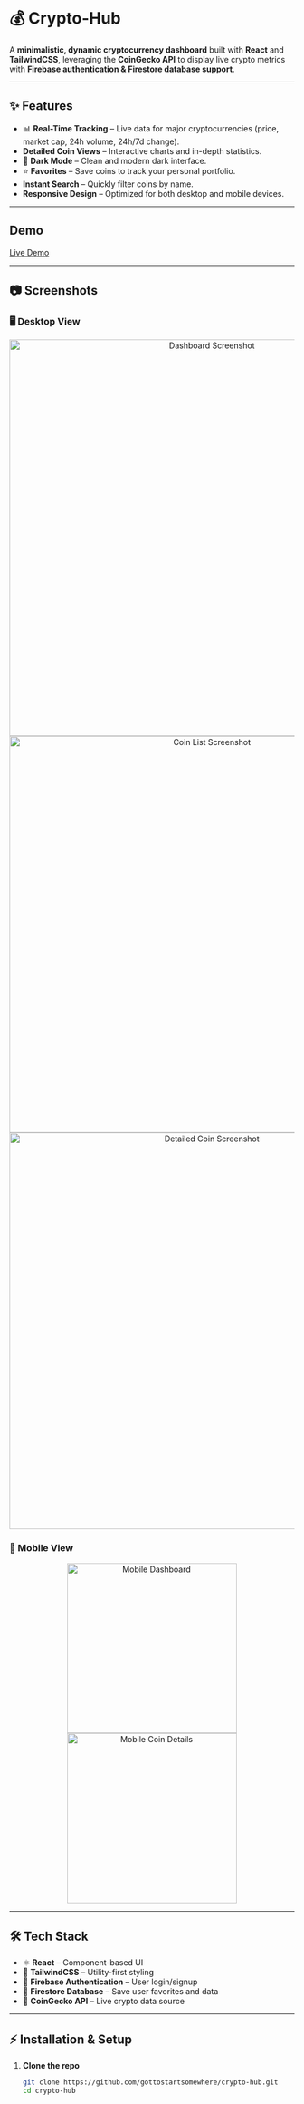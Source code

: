 # 💰 Crypto-Hub

A **minimalistic, dynamic cryptocurrency dashboard** built with **React** and **TailwindCSS**, leveraging the **CoinGecko API** to display live crypto metrics with **Firebase authentication & Firestore database support**.

---

## ✨ Features

- 📊 **Real-Time Tracking** – Live data for major cryptocurrencies (price, market cap, 24h volume, 24h/7d change).  
- **Detailed Coin Views** – Interactive charts and in-depth statistics.  
- 🌙 **Dark Mode** – Clean and modern dark interface.  
- ⭐ **Favorites** – Save coins to track your personal portfolio.  
-  **Instant Search** – Quickly filter coins by name.  
-  **Responsive Design** – Optimized for both desktop and mobile devices.  

---

##  Demo

[Live Demo](https://cryptohub-43ec5.web.app/)

---

## 📷 Screenshots

### 🖥️ Desktop View
<p align="center">
  <img src="https://github.com/user-attachments/assets/a42b1d2b-454b-464a-8bc6-964ff80f0eb0" width="700" alt="Dashboard Screenshot"/>
  <img src="https://github.com/user-attachments/assets/b9c35746-42cd-4b2a-9092-83091aa631cc" width="700" alt="Coin List Screenshot"/>
  <img src="https://github.com/user-attachments/assets/81e4f1de-99e5-42f6-80f0-97fb5ca0f7d0" width="700" alt="Detailed Coin Screenshot"/>
</p>

### 📱 Mobile View
<p align="center">
  <img src="https://github.com/user-attachments/assets/cc97611a-4109-42d1-a6ee-24aab8db493b" width="300" alt="Mobile Dashboard"/>
  <img src="https://github.com/user-attachments/assets/27574fbd-2593-4457-8a41-d9a6332257c1" width="300" alt="Mobile Coin Details"/>
</p>

---

## 🛠️ Tech Stack

- ⚛ **React** – Component-based UI  
- 🎨 **TailwindCSS** – Utility-first styling  
- 🔐 **Firebase Authentication** – User login/signup  
- 📂 **Firestore Database** – Save user favorites and data  
- 📡 **CoinGecko API** – Live crypto data source  

---

## ⚡ Installation & Setup

1. **Clone the repo**  
   ```bash
   git clone https://github.com/gottostartsomewhere/crypto-hub.git
   cd crypto-hub
